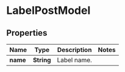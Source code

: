 

# LabelPostModel


## Properties

| Name | Type | Description | Notes |
|------------ | ------------- | ------------- | -------------|
|**name** | **String** | Label name. |  |



